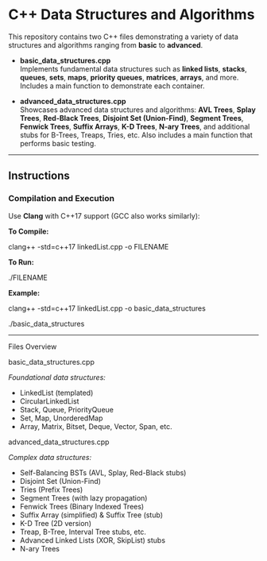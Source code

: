 # C++ Data Structures and Algorithms

This repository contains two C++ files demonstrating a variety of data structures and algorithms ranging from **basic** to **advanced**.

- **basic_data_structures.cpp**  
  Implements fundamental data structures such as **linked lists**, **stacks**, **queues**, **sets**, **maps**, **priority queues**, **matrices**, **arrays**, and more. Includes a main function to demonstrate each container.

- **advanced_data_structures.cpp**  
  Showcases advanced data structures and algorithms: **AVL Trees**, **Splay Trees**, **Red-Black Trees**, **Disjoint Set (Union-Find)**, **Segment Trees**, **Fenwick Trees**, **Suffix Arrays**, **K-D Trees**, **N-ary Trees**, and additional stubs for B-Trees, Treaps, Tries, etc. Also includes a main function that performs basic testing.

---

## Instructions

### Compilation and Execution

Use **Clang** with C++17 support (GCC also works similarly):

**To Compile:**

clang++ -std=c++17 linkedList.cpp -o FILENAME

**To Run:**

./FILENAME

**Example:**

clang++ -std=c++17 linkedList.cpp -o basic_data_structures

./basic_data_structures

---

Files Overview

basic_data_structures.cpp

_Foundational data structures:_
- LinkedList (templated)
- CircularLinkedList
- Stack, Queue, PriorityQueue
- Set, Map, UnorderedMap
- Array, Matrix, Bitset, Deque, Vector, Span, etc.

advanced_data_structures.cpp

_Complex data structures:_

- Self-Balancing BSTs (AVL, Splay, Red-Black stubs)
- Disjoint Set (Union-Find)
- Tries (Prefix Trees)
- Segment Trees (with lazy propagation)
- Fenwick Trees (Binary Indexed Trees)
- Suffix Array (simplified) & Suffix Tree (stub)
- K-D Tree (2D version)
- Treap, B-Tree, Interval Tree stubs, etc.
- Advanced Linked Lists (XOR, SkipList) stubs
- N-ary Trees
